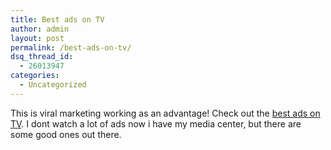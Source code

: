 ```yaml
---
title: Best ads on TV
author: admin
layout: post
permalink: /best-ads-on-tv/
dsq_thread_id:
  - 26013947
categories:
  - Uncategorized
---
```

This is viral marketing working as an advantage! Check out the [best ads on TV][1]. I dont watch a lot of ads now i have my media center, but there are some good ones out there.

 [1]: http://www.bestadsontv.com